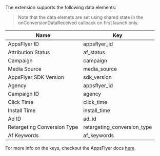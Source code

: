 
The extension supports the following data elements:

> Note that the data elemets are set using shared state in the onConversionDataReceived callback on first launch only.

| Name            | Key               | 
| --------------  | -----------       | 
|  AppsFlyer ID   |   appsflyer_id    | 
|  Attribution Status   |   af_status    | 
|  Campaign   |   campaign    | 
|  Media Source   |   media_source    | 
|  AppsFlyer SDK Version   |   sdk_version    | 
|  Agency   |   appsflyer_id    | 
|  Campaign ID   |   agency    | 
|  Click Time   |   click_time    | 
|  Install Time   |   install_time    | 
|  Ad ID   |   ad_id    | 
|  Retargeting Conversion Type   |   retargeting_conversion_type    | 
|  Af Keywords    |   af_keywords    | 


For more info on the keys, checkout the AppsFlyer docs [here](https://support.appsflyer.com/hc/en-us/articles/207032096-Deferred-deep-linking-getting-conversion-data#response-keys).
